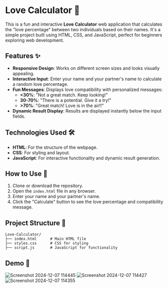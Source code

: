 # Love Calculator 💖

This is a fun and interactive **Love Calculator** web application that calculates the "love percentage" between two individuals based on their names. It's a simple project built using HTML, CSS, and JavaScript, perfect for beginners exploring web development.

## Features ✨
- **Responsive Design**: Works on different screen sizes and looks visually appealing.
- **Interactive Input**: Enter your name and your partner's name to calculate a random love percentage.
- **Fun Messages**: Displays love compatibility with personalized messages:
  - **<30%**: "Not a great match. Keep looking!"
  - **30-70%**: "There is a potential. Give it a try!"
  - **>70%**: "Great match! Love is in the air!!"
- **Dynamic Result Display**: Results are displayed instantly below the input fields.

## Technologies Used 🛠
- **HTML**: For the structure of the webpage.
- **CSS**: For styling and layout.
- **JavaScript**: For interactive functionality and dynamic result generation.

## How to Use 🚀
1. Clone or download the repository.
2. Open the `index.html` file in any browser.
3. Enter your name and your partner's name.
4. Click the "Calculate" button to see the love percentage and compatibility message.

## Project Structure 📂
```
Love-Calculator/
├── index.html      # Main HTML file
├── styles.css      # CSS for styling
├── script.js       # JavaScript for functionality
```

## Demo 🎥
![Screenshot 2024-12-07 114445](https://github.com/user-attachments/assets/949a0c1d-79ed-4a67-8f0d-a50f1164219d)
![Screenshot 2024-12-07 114427](https://github.com/user-attachments/assets/b6eb6140-60dd-4902-b49f-3067ace87695)
![Screenshot 2024-12-07 114355](https://github.com/user-attachments/assets/dfa63f87-2b71-4b3c-b3e0-db0369dbb8fa)

